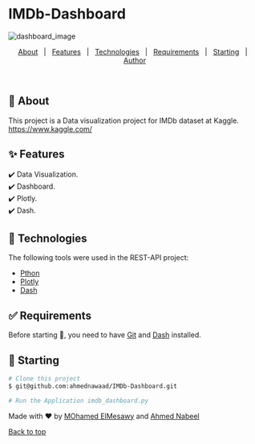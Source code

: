 # IMDb-Dashboard

![dashboard_image](https://user-images.githubusercontent.com/45611227/140750931-01c72060-8cb0-4a43-a18c-e929e336f0b7.png)


<div align="center" id="top"> 
  <!-- <a href="https://resources.netlify.app">Demo</a> -->
</div>

<!-- <h4 align="center"> 
	🚧  Resources 🚀 Under construction...  🚧
</h4> 

<hr> -->

<p align="center">
  <a href="#dart-about">About</a> &#xa0; | &#xa0; 
  <a href="#sparkles-features">Features</a> &#xa0; | &#xa0;
  <a href="#rocket-technologies">Technologies</a> &#xa0; | &#xa0;
  <a href="#white_check_mark-requirements">Requirements</a> &#xa0; | &#xa0;
  <a href="#checkered_flag-starting">Starting</a> &#xa0; | &#xa0;
  <a href="https://github.com/mohamedelmesawy" target="_blank">Author</a>
</p>

<br>

## :dart: About ##

This project is a Data visualization project for IMDb dataset at Kaggle. https://www.kaggle.com/


## :sparkles: Features ##

    
:heavy_check_mark: Data Visualization. \
:heavy_check_mark: Dashboard. \
:heavy_check_mark: Plotly. \
:heavy_check_mark: Dash. 


## :rocket: Technologies ##

The following tools were used in the REST-API project:

- [Pthon](https://www.python.org/)
- [Plotly](https://plotly.com/)
- [Dash](https://dash.plotly.com/)


## :white_check_mark: Requirements ##

Before starting :checkered_flag:, you need to have [Git](https://git-scm.com) and [Dash](https://dash.plotly.com/) installed.

## :checkered_flag: Starting ##

```bash
# Clone this project
$ git@github.com:ahmednawaad/IMDb-Dashboard.git

# Run the Application imdb_dashboard.py

```


Made with :heart: by <a href="https://github.com/mohamedelmesawy" target="_blank">MOhamed ElMesawy</a> and <a href="https://github.com/ahmednawaad" target="_blank">Ahmed Nabeel</a> 
&#xa0; 

<a href="#top">Back to top</a>
